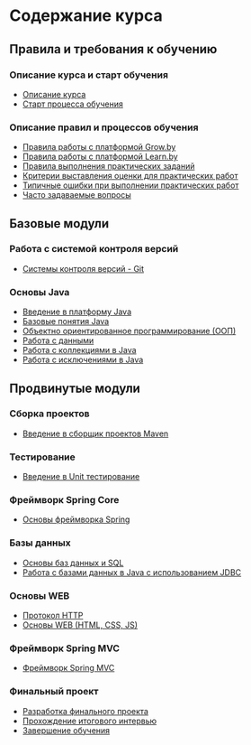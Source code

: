 Содержание курса
====================
  
Правила и требования к обучению
---------------------

### Описание курса и старт обучения
* [Описание курса]({{site.baseurl}})
* [Старт процесса обучения]({{site.materialsurl}}general/education_start)

### Описание правил и процессов обучения
* [Правила работы с платформой Grow.by]({{site.materialsurl}}general/grow_intro)
* [Правила работы с платформой Learn.by]({{site.materialsurl}}general/learn_intro)
* [Правила выполнения практических заданий]({{site.materialsurl}}general/practical_tasks_completing_rules)
* [Критерии выставления оценки для практических работ]({{site.materialsurl}}general/practical_tasks_evaluation_rules)
* [Типичные ошибки при выполнении практических работ]({{site.materialsurl}}general/typical_mistakes)
* [Часто задаваемые вопросы]({{site.materialsurl}}general/faq)  
  
  
Базовые модули
---------------------

### Работа с системой контроля версий
* [Системы контроля версий - Git]({{site.materialsurl}}git/git)

### Основы Java
* [Введение в платформу Java]({{site.materialsurl}}java_intro/java_intro)
* [Базовые понятия Java]({{site.materialsurl}}java_basics/java_basics)
* [Объектно ориентированное программирование (ООП)]({{site.materialsurl}}oop/oop)
* [Работа с данными]({{site.materialsurl}}data_handling/data_handling)
* [Работа с коллекциями в Java]({{site.materialsurl}}collections/collections)
* [Работа с исключениями в Java]({{site.materialsurl}}exceptions/exceptions)

Продвинутые модули
---------------------

### Сборка проектов
* [Введение в сборщик проектов Maven]({{site.materialsurl}}maven/maven)

### Тестирование 
* [Введение в Unit тестирование]({{site.materialsurl}}unit_testing/unit_testing)

### Фреймворк Spring Core
* [Основы фреймворка Spring]({{site.materialsurl}}spring_framework/spring_framework)

### Базы данных
* [Основы баз данных и SQL]({{site.materialsurl}}db_basics/db_basics)
* [Работа с базами данных в Java c использованием JDBC]({{site.materialsurl}}jdbc/jdbc)

### Основы WEB
* [Протокол HTTP]({{site.materialsurl}}http/http)
* [Основы WEB (HTML, CSS, JS)]({{site.materialsurl}}web_basics/web_basics)

### Фреймворк Spring MVC
* [Фреймворк Spring MVC]({{site.materialsurl}}spring_mvc_framework/spring_mvc_framework)

### Финальный проект
* [Разработка финального проекта]({{site.materialsurl}}final_project/final_project)
* [Прохождение итогового интервью]({{site.materialsurl}}final_test/final_interview)
* [Завершение обучения]({{site.materialsurl}}next_steps/next_steps)